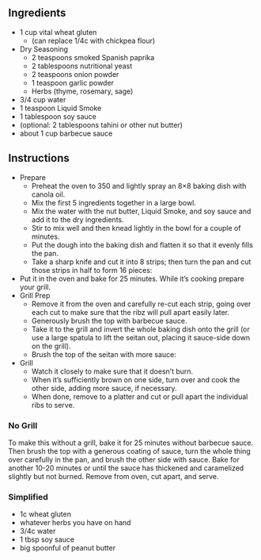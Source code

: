 
## Ingredients
- 1 cup vital wheat gluten
	- (can replace 1/4c with chickpea flour)
- Dry Seasoning
	- 2 teaspoons smoked Spanish paprika
	- 2 tablespoons nutritional yeast
	- 2 teaspoons onion powder
	- 1 teaspoon garlic powder
	- Herbs (thyme, rosemary, sage)
- 3/4 cup water
- 1 teaspoon Liquid Smoke
- 1 tablespoon soy sauce
- (optional: 2 tablespoons tahini or other nut butter)
- about 1 cup barbecue sauce

## Instructions

- Prepare
	- Preheat the oven to 350 and lightly spray an 8×8 baking dish with canola oil.
	- Mix the first 5 ingredients together in a large bowl.
	- Mix the water with the nut butter, Liquid Smoke, and soy sauce and add it to the dry ingredients.
	- Stir to mix well and then knead lightly in the bowl for a couple of minutes.
	- Put the dough into the baking dish and flatten it so that it evenly fills the pan.
	- Take a sharp knife and cut it into 8 strips; then turn the pan and cut those strips in half to form 16 pieces:
- Put it in the oven and bake for 25 minutes. While it’s cooking prepare your grill.
- Grill Prep
	- Remove it from the oven and carefully re-cut each strip, going over each cut to make sure that the ribz will pull apart easily later.
	- Generously brush the top with barbecue sauce.
	- Take it to the grill and invert the whole baking dish onto the grill (or use a large spatula to lift the seitan out, placing it sauce-side down on the grill).
	- Brush the top of the seitan with more sauce:
- Grill
	- Watch it closely to make sure that it doesn’t burn.
	- When it’s sufficiently brown on one side, turn over and cook the other side, adding more sauce, if necessary.
	- When done, remove to a platter and cut or pull apart the individual ribs to serve.


### No Grill
To make this without a grill, bake it for 25 minutes without barbecue sauce. Then brush the top with a generous coating of sauce, turn the whole thing over carefully in the pan, and brush the other side with sauce. Bake for another 10-20 minutes or until the sauce has thickened and caramelized slightly but not burned. Remove from oven, cut apart, and serve.

### Simplified

- 1c wheat gluten
- whatever herbs you have on hand
- 3/4c water
- 1 tbsp soy sauce
- big spoonful of peanut butter
